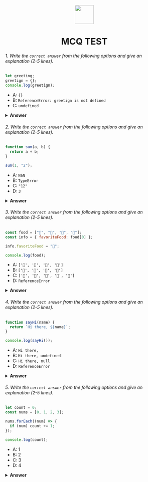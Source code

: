 <div align="center">
  <img height="60" src="https://edurev.gumlet.io/AllImages/original/ApplicationImages/CourseImages/944e5d47-8c55-4a89-91e5-22ab5f2798fc_CI.png">
  <h1>MCQ TEST</h1>
</div>

###### 1. Write the `correct answer` from the following options and give an explanation (2-5 lines).

```javascript
let greeting;
greetign = {};
console.log(greetign);
```

- A: `{}`
- B: `ReferenceError: greetign is not defined`
- C: `undefined`

<details><summary><b>Answer</b></summary>
<p>

#### Answer: A

<i>The code has a typo in "greetign" instead of "greeting".
It initializes a variable "greeting" but assigns an empty object to "greetign".
When you log "greetign," it will output an empty object: "{}".</i>

</p>
</details>

###### 2. Write the `correct answer` from the following options and give an explanation (2-5 lines).

```javascript
function sum(a, b) {
  return a + b;
}

sum(1, "2");
```

- A: `NaN`
- B: `TypeError`
- C: `"12"`
- D: `3`

<details><summary><b>Answer</b></summary>
<p>

#### Answer: C

<i>The function "sum" takes two parameters, "a" and "b."
When you call "sum(1, '2')," JavaScript implicitly converts "1" to a number and "2" to a string.
The function adds them together using the + operator, resulting in "12" (a string).
So, the output will be the string "12."</i>

</p>
</details>

###### 3. Write the `correct answer` from the following options and give an explanation (2-5 lines).

```javascript
const food = ["🍕", "🍫", "🥑", "🍔"];
const info = { favoriteFood: food[0] };

info.favoriteFood = "🍝";

console.log(food);
```

- A: `['🍕', '🍫', '🥑', '🍔']`
- B: `['🍝', '🍫', '🥑', '🍔']`
- C: `['🍝', '🍕', '🍫', '🥑', '🍔']`
- D: `ReferenceError`

<details><summary><b>Answer</b></summary>
<p>

#### Answer: A

<i>The code defines an array "food" and an object "info" with a property "favoriteFood" initialized to the first element of the "food" array, which is "🍕".
Then, it assigns a new value "🍝" to "info.favoriteFood."
The "food" array remains unchanged, so when you log "food," it will output: ["🍕", "🍫", "🥑", "🍔"].</i>

</p>
</details>

###### 4. Write the `correct answer` from the following options and give an explanation (2-5 lines).

```javascript
function sayHi(name) {
  return `Hi there, ${name}`;
}

console.log(sayHi());
```

- A: `Hi there,`
- B: `Hi there, undefined`
- C: `Hi there, null`
- D: `ReferenceError`

<details><summary><b>Answer</b></summary>
<p>

#### Answer: D

<i>The function "sayHi" expects a "name" parameter, but it's called without an argument.
This will result in an error, as "name" is undefined when calling "sayHi()" without providing a value for it.</i>

</p>
</details>

###### 5. Write the `correct answer` from the following options and give an explanation (2-5 lines).

```javascript
let count = 0;
const nums = [0, 1, 2, 3];

nums.forEach((num) => {
  if (num) count += 1;
});

console.log(count);
```

- A: 1
- B: 2
- C: 3
- D: 4

<details><summary><b>Answer</b></summary>
<p>

#### Answer: C

<i>The code initializes a variable "count" to 0 and an array "nums" with values [0, 1, 2, 3].
It then uses the "forEach" method to iterate over each element in "nums" and increments "count" if the element is truthy (non-zero).
The output will be 3, as there are three truthy values (1, 2, and 3) in the "nums" array.</i>

</p>
</details>
